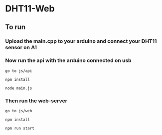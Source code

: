 # DHT11-Web

## To run

### Upload the main.cpp to your arduino and connect your DHT11 sensor on A1

### Now run the api with the arduino connected on usb

```
go to js/api

npm install

node main.js
```

### Then run the web-server

```
go to js/web

npm install

npm run start
```
